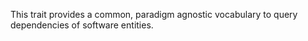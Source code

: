 This trait provides a common, paradigm agnostic vocabulary to query dependencies of software entities.